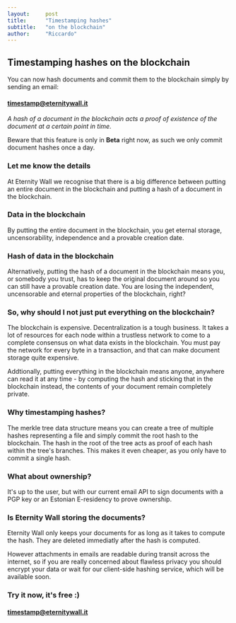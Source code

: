 ```yaml
---
layout:     post
title:      "Timestamping hashes"
subtitle:   "on the blockchain"
author:     "Riccardo"
---
```


## Timestamping hashes on the blockchain

You can now hash documents and commit them to the blockchain simply by sending an email:

<h4>
<div class="alert alert-info center-block text-center" role="alert">
  <span class="glyphicon glyphicon-envelope" aria-hidden="true"></span> <a class="alert-link" href="mailto:timestamp@eternitywall.it">timestamp@eternitywall.it</a>
</div>
</h4>

*A hash of a document in the blockchain acts a proof of existence of the document at a certain point in time.*

Beware that this feature is only in **Beta** right now, as such we only commit document hashes once a day.

### Let me know the details

At Eternity Wall we recognise that there is a big difference between putting an entire document in the blockchain and putting a hash of a document in the blockchain.

### Data in the blockchain

By putting the entire document in the blockchain, you get eternal storage, uncensorability, independence and a provable creation date.

### Hash of data in the blockchain

Alternatively, putting the hash of a document in the blockchain means you, or somebody you trust, has to keep the original document around so you can still have a provable creation date. You are losing the independent, uncensorable and eternal properties of the blockchain, right?

### So, why should I not just put everything on the blockchain?

The blockchain is expensive. Decentralization is a tough business. It takes a lot of resources for each node within a trustless network to come to a complete consensus on what data exists in the blockchain. You must pay the network for every byte in a transaction, and that can make document storage quite expensive.

Addtionally, putting everything in the blockchain means anyone, anywhere can read it at any time - by computing the hash and sticking that in the blockchain instead, the contents of your document remain completely private.

### Why timestamping hashes?

The merkle tree data structure means you can create a tree of multiple hashes representing a file and simply commit the root hash to the blockchain. The hash in the root of the tree acts as proof of each hash within the tree's branches. This makes it even cheaper, as you only have to commit a single hash.

### What about ownership?

It's up to the user, but with our current email API to sign documents with a PGP key or an Estonian E-residency to prove ownership.

### Is Eternity Wall storing the documents?

Eternity Wall only keeps your documents for as long as it takes to compute the hash. They are deleted immediatly after the hash is computed.

However attachments in emails are readable during transit across the internet, so if you are really concerned about flawless privacy you should encrypt your data or wait for our client-side hashing service, which will be available soon.

### Try it now, it's free :)

<h4>
<div class="alert alert-info center-block text-center" role="alert">
  <span class="glyphicon glyphicon-envelope" aria-hidden="true"></span> <a class="alert-link" href="mailto:timestamp@eternitywall.it">timestamp@eternitywall.it</a>
</div>
</h4>


<br>
